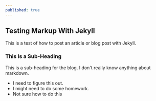 ```yaml
---
published: true
---
```


## Testing Markup With Jekyll

This is a test of how to post an article or blog post with Jekyll.

### This Is a Sub-Heading

This is a sub-heading for the blog.  I don't really know anything about markdown.

- I need to figure this out.
- I might need to do some homework.
- Not sure how to do this